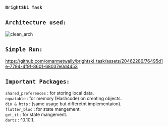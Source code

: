 ### `BrightSki Task`





## `Architecture used:`

![clean_arch](https://github.com/omarmetwally/brightski_task/assets/20462286/c71d5333-c58d-4075-82e3-4c5ad424948c)



## `Simple Run:`

https://github.com/omarmetwally/brightski_task/assets/20462286/76495d1e-7794-4f9f-8601-68037e0d4453


## `Important Packages:`

  `shared_preferences` : for storing local data.<br>
  `equatable` : for memory (Hashcode) on creating objects.<br>
  `dio & http` :  (same usage but differetnt implementaion).<br>
  `flutter_bloc` :  for state mangement.<br>
  `get_it`  : for state mangement.<br>
  `dartz`  : ^0.10.1.<br>
 
